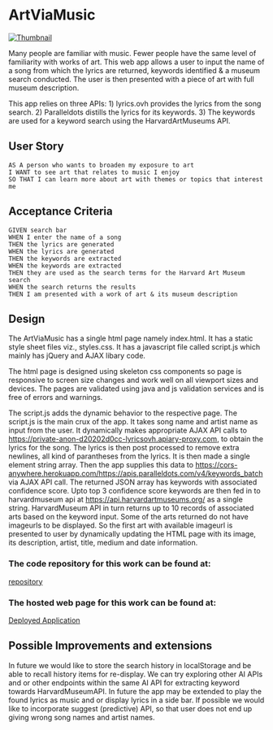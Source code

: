 # ArtViaMusic
[![Thumbnail](assets/images/ArtViaMusic-thumbnail.png)](https://s-suresh-kumar.github.io/ArtViaMusic/)

Many people are familiar with music. Fewer people have the same level of familiarity with works of art. This web app allows a user to input the name of a song from which the lyrics are returned, keywords identified & a museum search conducted. The user is then presented with a piece of art with full museum description.

This app relies on three APIs: 1) lyrics.ovh provides the lyrics from the song search. 2) Paralleldots distills the lyrics for its keywords. 3) The keywords are used for a keyword search using the HarvardArtMuseums API.

## User Story

```
AS A person who wants to broaden my exposure to art
I WANT to see art that relates to music I enjoy
SO THAT I can learn more about art with themes or topics that interest me
```

## Acceptance Criteria

```
GIVEN search bar
WHEN I enter the name of a song
THEN the lyrics are generated
WHEN the lyrics are generated
THEN the keywords are extracted
WHEN the keywords are extracted
THEN they are used as the search terms for the Harvard Art Museum search
WHEN the search returns the results
THEN I am presented with a work of art & its museum description
```
## Design

The ArtViaMusic has a single html page namely index.html. It has a static style sheet files viz., styles.css. It has a javascript file called script.js which mainly has jQuery and AJAX libary code.

The html page is designed using skeleton css components so page is responsive to screen size changes and work well on all viewport sizes and devices. The pages are validated using java and js validation services and is free of errors and warnings.

The script.js adds the dynamic behavior to the respective page. The script.js is the main crux of the app. It takes song name  and artist name as input from the user. It dynamically makes appropriate AJAX API calls to https://private-anon-d20202d0cc-lyricsovh.apiary-proxy.com,  to obtain the lyrics for the song. The lyrics is then post processed to remove extra newlines, all kind of parantheses from the lyrics. It is then made a single element string array. Then the app supplies this data to https://cors-anywhere.herokuapp.com/https://apis.paralleldots.com/v4/keywords_batch via AJAX API call. The returned JSON array has keywords with associated confidence score. Upto top 3 confidence score keywords are then fed in to harvardmuseum api at https://api.harvardartmuseums.org/  as a single string. HarvardMuseum API in turn returns up to 10 records of associated arts based on the keyword input. Some of the arts returned do not have imageurls to be displayed. So the first art with available imageurl is presented to user by dynamically updating the HTML page with its image, its description, artist, title, medium and date information. 

### The code repository for this work can be found at:

[repository](https://github.com/s-suresh-kumar/ArtViaMusic)

### The hosted web page for this work can be found at:

[Deployed Application](https://s-suresh-kumar.github.io/ArtViaMusic/)

## Possible Improvements and extensions

  In future we would like to store the search history in localStorage and be able to recall history items for re-display. We can try exploring other AI APIs and or other endpoints within the same AI API for extracting keyword towards HarvardMuseumAPI. In future the app may be extended to play the found lyrics as music and or display lyrics in a side bar. If possible we would like to incorporate suggest (predictive) API, so that user does not end up giving wrong song names and artist names.
